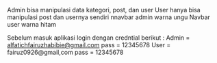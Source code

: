 Admin bisa manipulasi data kategori, post, dan user
User hanya bisa manipulasi post dan usernya sendiri
nnavbar admin warna ungu
Navbar user warna hitam

Sebelum masuk aplikasi login dengan credntial berikut : 
 Admin = alfatichfairuzhabibie@gmail.com
          pass = 12345678
 User = fairuz0926@gmail,com
          pass = 12345678
